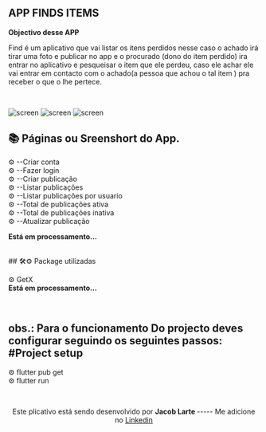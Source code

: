 ## APP FINDS ITEMS





<b>Objectivo desse APP</b>   

<p> Find é um aplicativo   que vai listar os itens perdidos nesse caso  o achado irá tirar uma foto e publicar no app e o procurado (dono do item perdido) ira entrar no aplicativo e pesqueisar o item que ele perdeu, caso ele achar ele vai entrar em contacto com o  achado(a pessoa que achou o tal item ) pra receber o que o lhe pertece. </p>

<br> 

![screen](https://github.com/Jacob-dvlp/findsApp/blob/master/Screenshot_1625628866.png) ![screen](https://github.com/Jacob-dvlp/findsApp/blob/master/Screenshot_1625628871.png)
![screen](https://github.com/Jacob-dvlp/findsApp/blob/master/Screenshot_1625628879.png)




## 📚 Páginas  ou Sreenshort do App.

 ⚙ --Criar conta <br>
 ⚙ --Fazer login <br>
 ⚙ --Criar publicação <br>
 ⚙ --Listar publicações <br>
 ⚙ --Listar publicações por  usuario<br>
 ⚙ --Total  de  publicações ativa <br>
 ⚙ --Total  de  publicações inativa <br>
 ⚙ --Atualizar publicação<br>

<b>Está em processamento...</b>


<br>
## 🛠⚙ Package utilizadas
 
⚙ GetX <br>
<b>Está em processamento...</b>



<br>

 ## obs.: Para o funcionamento Do projecto deves configurar seguindo os seguintes passos: #Project setup

 ⚙ flutter pub get <br>
 ⚙ flutter run <br>


 <br>
 
  <p align=center > Este plicativo está sendo desenvolvido  por <b> Jacob Larte </b>  ----- Me adicione no <a href="https://www.linkedin.com/in/jacob-lartes/">Linkedin</a> </p>
 


 
